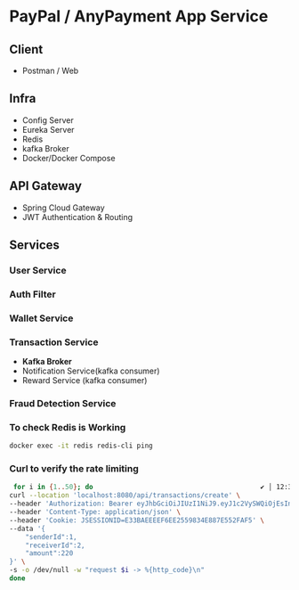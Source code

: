 # PayPal / AnyPayment App Service 

## Client 
- Postman / Web

## Infra
- Config Server
- Eureka Server
- Redis
- kafka Broker
- Docker/Docker Compose

## API Gateway
- Spring Cloud Gateway
- JWT Authentication & Routing

## Services

### User Service
### Auth Filter
### Wallet Service
### Transaction Service
- **Kafka Broker**
- Notification Service(kafka consumer)
- Reward Service (kafka consumer)
### Fraud Detection Service

### To check Redis is Working
```bash
docker exec -it redis redis-cli ping  
```

### Curl to verify the rate limiting
```bash
 for i in {1..50}; do                                          ✔ │ 12:34:33 
curl --location 'localhost:8080/api/transactions/create' \
--header 'Authorization: Bearer eyJhbGciOiJIUzI1NiJ9.eyJ1c2VySWQiOjEsInJvbGUiOiJST0xFX1VTRVIiLCJzdWIiOiJzYW1AZ2FtaWwuY29tIiwiaWF0IjoxNzU4OTU2MjMwLCJleHAiOjE3NTkwNDI2MzB9.9wYyWi_TUZAUdn1niwCT_wCFo_b1Uwuerzvvt6BJoN4' \
--header 'Content-Type: application/json' \
--header 'Cookie: JSESSIONID=E33BAEEEEF6EE2559834E887E552FAF5' \
--data '{
    "senderId":1,
    "receiverId":2,
    "amount":220
}' \
-s -o /dev/null -w "request $i -> %{http_code}\n"
done
```